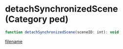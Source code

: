 # detachSynchronizedScene (Category ped)

```js
function detachSynchronizedScene(sceneID: int): void
```

[filename](detachSynchronizedScene_m.md ':include')